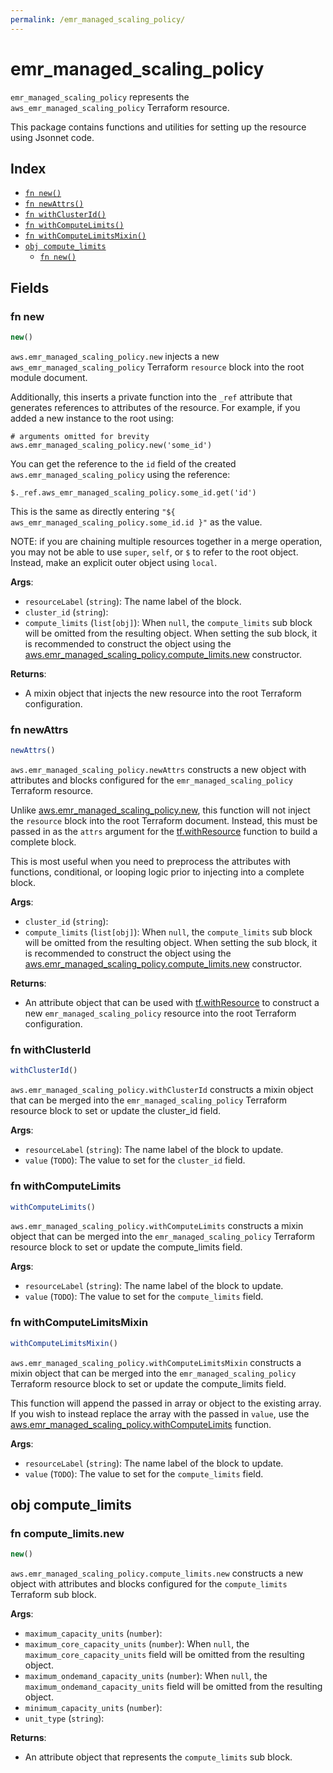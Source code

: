 ```yaml
---
permalink: /emr_managed_scaling_policy/
---
```


# emr_managed_scaling_policy

`emr_managed_scaling_policy` represents the `aws_emr_managed_scaling_policy` Terraform resource.



This package contains functions and utilities for setting up the resource using Jsonnet code.


## Index

* [`fn new()`](#fn-new)
* [`fn newAttrs()`](#fn-newattrs)
* [`fn withClusterId()`](#fn-withclusterid)
* [`fn withComputeLimits()`](#fn-withcomputelimits)
* [`fn withComputeLimitsMixin()`](#fn-withcomputelimitsmixin)
* [`obj compute_limits`](#obj-compute_limits)
  * [`fn new()`](#fn-compute_limitsnew)

## Fields

### fn new

```ts
new()
```


`aws.emr_managed_scaling_policy.new` injects a new `aws_emr_managed_scaling_policy` Terraform `resource`
block into the root module document.

Additionally, this inserts a private function into the `_ref` attribute that generates references to attributes of the
resource. For example, if you added a new instance to the root using:

    # arguments omitted for brevity
    aws.emr_managed_scaling_policy.new('some_id')

You can get the reference to the `id` field of the created `aws.emr_managed_scaling_policy` using the reference:

    $._ref.aws_emr_managed_scaling_policy.some_id.get('id')

This is the same as directly entering `"${ aws_emr_managed_scaling_policy.some_id.id }"` as the value.

NOTE: if you are chaining multiple resources together in a merge operation, you may not be able to use `super`, `self`,
or `$` to refer to the root object. Instead, make an explicit outer object using `local`.

**Args**:
  - `resourceLabel` (`string`): The name label of the block.
  - `cluster_id` (`string`): 
  - `compute_limits` (`list[obj]`):  When `null`, the `compute_limits` sub block will be omitted from the resulting object. When setting the sub block, it is recommended to construct the object using the [aws.emr_managed_scaling_policy.compute_limits.new](#fn-emrmanagedscalingpolicycomputelimitsnew) constructor.

**Returns**:
- A mixin object that injects the new resource into the root Terraform configuration.


### fn newAttrs

```ts
newAttrs()
```


`aws.emr_managed_scaling_policy.newAttrs` constructs a new object with attributes and blocks configured for the `emr_managed_scaling_policy`
Terraform resource.

Unlike [aws.emr_managed_scaling_policy.new](#fn-emrmanagedscalingpolicynew), this function will not inject the `resource`
block into the root Terraform document. Instead, this must be passed in as the `attrs` argument for the
[tf.withResource](https://github.com/tf-libsonnet/core/tree/main/docs#fn-withresource) function to build a complete block.

This is most useful when you need to preprocess the attributes with functions, conditional, or looping logic prior to
injecting into a complete block.

**Args**:
  - `cluster_id` (`string`): 
  - `compute_limits` (`list[obj]`):  When `null`, the `compute_limits` sub block will be omitted from the resulting object. When setting the sub block, it is recommended to construct the object using the [aws.emr_managed_scaling_policy.compute_limits.new](#fn-emrmanagedscalingpolicycomputelimitsnew) constructor.

**Returns**:
  - An attribute object that can be used with [tf.withResource](https://github.com/tf-libsonnet/core/tree/main/docs#fn-withresource) to construct a new `emr_managed_scaling_policy` resource into the root Terraform configuration.


### fn withClusterId

```ts
withClusterId()
```

`aws.emr_managed_scaling_policy.withClusterId` constructs a mixin object that can be merged into the `emr_managed_scaling_policy`
Terraform resource block to set or update the cluster_id field.



**Args**:
  - `resourceLabel` (`string`): The name label of the block to update.
  - `value` (`TODO`): The value to set for the `cluster_id` field.


### fn withComputeLimits

```ts
withComputeLimits()
```

`aws.emr_managed_scaling_policy.withComputeLimits` constructs a mixin object that can be merged into the `emr_managed_scaling_policy`
Terraform resource block to set or update the compute_limits field.



**Args**:
  - `resourceLabel` (`string`): The name label of the block to update.
  - `value` (`TODO`): The value to set for the `compute_limits` field.


### fn withComputeLimitsMixin

```ts
withComputeLimitsMixin()
```

`aws.emr_managed_scaling_policy.withComputeLimitsMixin` constructs a mixin object that can be merged into the `emr_managed_scaling_policy`
Terraform resource block to set or update the compute_limits field.

This function will append the passed in array or object to the existing array. If you wish
to instead replace the array with the passed in `value`, use the [aws.emr_managed_scaling_policy.withComputeLimits](TODO)
function.


**Args**:
  - `resourceLabel` (`string`): The name label of the block to update.
  - `value` (`TODO`): The value to set for the `compute_limits` field.


## obj compute_limits



### fn compute_limits.new

```ts
new()
```


`aws.emr_managed_scaling_policy.compute_limits.new` constructs a new object with attributes and blocks configured for the `compute_limits`
Terraform sub block.



**Args**:
  - `maximum_capacity_units` (`number`): 
  - `maximum_core_capacity_units` (`number`):  When `null`, the `maximum_core_capacity_units` field will be omitted from the resulting object.
  - `maximum_ondemand_capacity_units` (`number`):  When `null`, the `maximum_ondemand_capacity_units` field will be omitted from the resulting object.
  - `minimum_capacity_units` (`number`): 
  - `unit_type` (`string`): 

**Returns**:
  - An attribute object that represents the `compute_limits` sub block.
